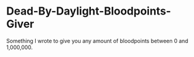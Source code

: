 # Dead-By-Daylight-Bloodpoints-Giver
Something I wrote to give you any amount of bloodpoints between 0 and 1,000,000.
